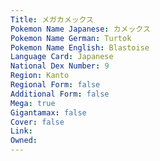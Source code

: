 ```yaml
---
﻿Title: メガカメックス
Pokemon Name Japanese: カメックス
Pokemon Name German: Turtok
Pokemon Name English: Blastoise
Language Card: Japanese
National Dex Number: 9
Region: Kanto
Regional Form: false
Additional Form: false
Mega: true
Gigantamax: false
Cover: false
Link: 
Owned: 
---
```

